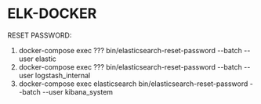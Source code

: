 # ELK-DOCKER
RESET PASSWORD:
1) docker-compose exec ??? bin/elasticsearch-reset-password --batch --user elastic
2) docker-compose exec ??? bin/elasticsearch-reset-password --batch --user logstash_internal
3) docker-compose exec elasticsearch bin/elasticsearch-reset-password --batch --user kibana_system
